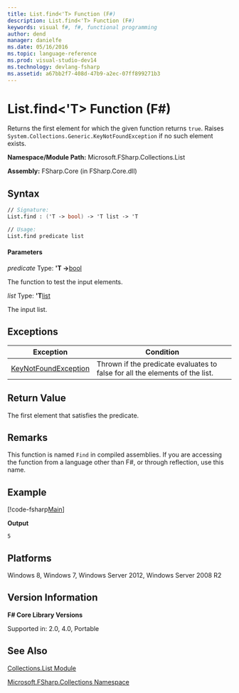 ```yaml
---
title: List.find<'T> Function (F#)
description: List.find<'T> Function (F#)
keywords: visual f#, f#, functional programming
author: dend
manager: danielfe
ms.date: 05/16/2016
ms.topic: language-reference
ms.prod: visual-studio-dev14
ms.technology: devlang-fsharp
ms.assetid: a67bb2f7-408d-47b9-a2ec-07ff899271b3 
---
```


# List.find<'T> Function (F#)

Returns the first element for which the given function returns `true`. Raises `System.Collections.Generic.KeyNotFoundException` if no such element exists.

**Namespace/Module Path:** Microsoft.FSharp.Collections.List

**Assembly:** FSharp.Core (in FSharp.Core.dll)


## Syntax

```fsharp
// Signature:
List.find : ('T -> bool) -> 'T list -> 'T

// Usage:
List.find predicate list
```

#### Parameters
*predicate*
Type: **'T -&gt;**[bool](https://msdn.microsoft.com/library/89c0cf9c-49ce-4207-a3be-555851a67dd5)


The function to test the input elements.


*list*
Type: **'T**[list](https://msdn.microsoft.com/library/c627b668-477b-4409-91ed-06d7f1b3e4a7)


The input list.

## Exceptions

|Exception|Condition|
|----|----|
|[KeyNotFoundException](https://msdn.microsoft.com/library/system.collections.generic.keynotfoundexception.aspx)|Thrown if the predicate evaluates to false for all the elements of the list.|

## Return Value

The first element that satisfies the predicate.

## Remarks
This function is named `Find` in compiled assemblies. If you are accessing the function from a language other than F#, or through reflection, use this name.

## Example

[!code-fsharp[Main](~/samples/snippets/fsharp/lists/snippet8.fs)]

**Output**

```
5
```

## Platforms
Windows 8, Windows 7, Windows Server 2012, Windows Server 2008 R2

## Version Information
**F# Core Library Versions**

Supported in: 2.0, 4.0, Portable

## See Also
[Collections.List Module](Collections.List-Module-%5BFSharp%5D.md)

[Microsoft.FSharp.Collections Namespace](Microsoft.FSharp.Collections-Namespace.md)